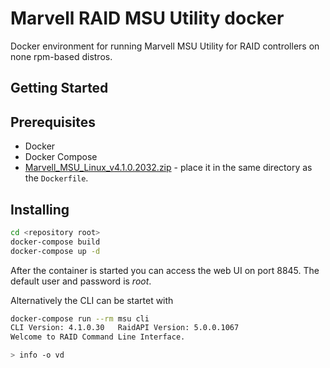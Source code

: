 # Marvell RAID MSU Utility docker 

Docker environment for running Marvell MSU Utility for RAID controllers on none rpm-based distros.

## Getting Started

## Prerequisites

* Docker
* Docker Compose
* [Marvell_MSU_Linux_v4.1.0.2032.zip](https://support.hpe.com/hpsc/swd/public/detail?swItemId=MTX_3ce9cf24154740bba3095eecff) - place it in the same directory as the `Dockerfile`.

## Installing

```sh
cd <repository root>
docker-compose build
docker-compose up -d
```

After the container is started you can access the web UI on port 8845. The default user and password is *root*.

Alternatively the CLI can be startet with

```sh
docker-compose run --rm msu cli
CLI Version: 4.1.0.30   RaidAPI Version: 5.0.0.1067
Welcome to RAID Command Line Interface.

> info -o vd
```


